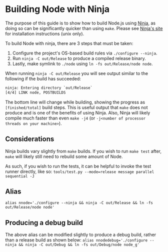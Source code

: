 # Building Node with Ninja

The purpose of this guide is to show how to build Node.js using [Ninja](https://ninja-build.org/), as doing so can be significantly quicker than using `make`. Please see [Ninja's site](https://ninja-build.org/) for installation instructions (unix only).

To build Node with ninja, there are 3 steps that must be taken:

1. Configure the project's OS-based build rules via `./configure --ninja`.
2. Run `ninja -C out/Release` to produce a compiled release binary.
3. Lastly, make symlink to `./node` using `ln -fs out/Release/node node`.

When running `ninja -C out/Release` you will see output similar to the following if the build has succeeded:

```txt
ninja: Entering directory `out/Release`
[4/4] LINK node, POSTBUILDS
```

The bottom line will change while building, showing the progress as `[finished/total]` build steps. This is useful output that `make` does not produce and is one of the benefits of using Ninja. Also, Ninja will likely compile much faster than even `make -j4` (or `-j<number of processor threads on your machine>`).

## Considerations

Ninja builds vary slightly from `make` builds. If you wish to run `make test` after, `make` will likely still need to rebuild some amount of Node.

As such, if you wish to run the tests, it can be helpful to invoke the test runner directly, like so: `tools/test.py --mode=release message parallel sequential -J`

## Alias

`alias nnode='./configure --ninja && ninja -C out/Release && ln -fs out/Release/node node'`

## Producing a debug build

The above alias can be modified slightly to produce a debug build, rather than a release build as shown below: `alias nnodedebug='./configure --ninja && ninja -C out/Debug && ln -fs out/Debug/node node_g'`